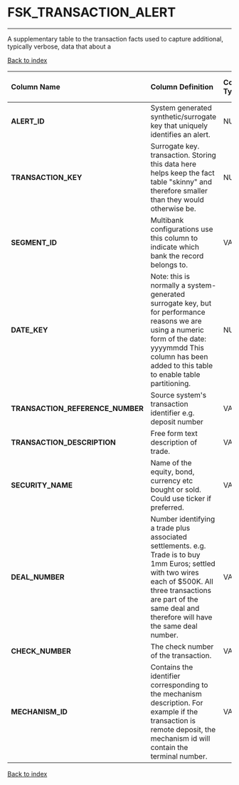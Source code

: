 # FSK_TRANSACTION_ALERT

---

A supplementary table to the transaction facts used to capture additional, typically verbose, data that about a

[Back to index](./index.md)

| Column Name                      | Column Definition                                                                                                                                                                                                              | Column Data Type   | Column Null Option   | PK   | FK   |
|:---------------------------------|:-------------------------------------------------------------------------------------------------------------------------------------------------------------------------------------------------------------------------------|:-------------------|:---------------------|:-----|:-----|
| **ALERT_ID**                     | System generated synthetic/surrogate key that uniquely identifies an alert.                                                                                                                                                    | NUMBER(12)         | Not Null             | Yes  | No   |
| **TRANSACTION_KEY**              | Surrogate key. transaction.  Storing this data here helps keep the fact table "skinny" and therefore smaller than they would otherwise be.                                                                                     | NUMBER(12)         | Not Null             | Yes  | No   |
| **SEGMENT_ID**                   | Multibank configurations use this column to indicate which bank the record belongs to.                                                                                                                                         | VARCHAR2(128)      | Not Null             | Yes  | No   |
| **DATE_KEY**                     | Note: this is normally a system-generated surrogate key, but for performance reasons we are using a numeric form of the date: yyyymmdd This column has been added to this table to enable table partitioning.                  | NUMBER(8,0)        | Not Null             | No   | No   |
| **TRANSACTION_REFERENCE_NUMBER** | Source system's transaction identifier e.g. deposit number                                                                                                                                                                     | VARCHAR2(50)       | Not Null             | No   | No   |
| **TRANSACTION_DESCRIPTION**      | Free form text description of trade.                                                                                                                                                                                           | VARCHAR2(255)      | Null                 | No   | No   |
| **SECURITY_NAME**                | Name of the equity, bond, currency etc bought or sold.  Could use ticker if preferred.                                                                                                                                         | VARCHAR2(35)       | Null                 | No   | No   |
| **DEAL_NUMBER**                  | Number identifying a trade plus associated settlements.  e.g. Trade is to buy 1mm Euros; settled with two wires each of $500K.  All three transactions are part of the same deal and therefore will have the same deal number. | VARCHAR2(35)       | Null                 | No   | No   |
| **CHECK_NUMBER**                 | The check number of the transaction.                                                                                                                                                                                           | VARCHAR2(10)       | Null                 | No   | No   |
| **MECHANISM_ID**                 | Contains the identifier corresponding to the mechanism description. For example if the transaction is remote deposit, the mechanism id will contain the terminal number.                                                       | VARCHAR2(40)       | Null                 | No   | No   |

[Back to index](./index.md)